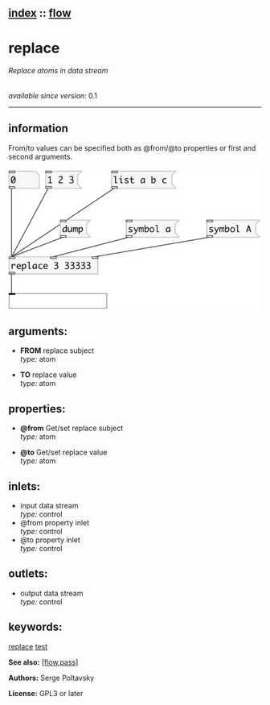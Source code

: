 [index](index.html) :: [flow](category_flow.html)
---

# replace

###### Replace atoms in data stream

*available since version:* 0.1

---


## information
From/to values can be specified both as @from/@to properties or first and second
            arguments.



[![example](../examples/img/replace.jpg)](../examples/pd/replace.pd)



## arguments:

* **FROM**
replace subject<br>
_type:_ atom<br>

* **TO**
replace value<br>
_type:_ atom<br>





## properties:

* **@from** 
Get/set replace subject<br>
_type:_ atom<br>

* **@to** 
Get/set replace value<br>
_type:_ atom<br>



## inlets:

* input data stream<br>
_type:_ control
* @from property inlet<br>
_type:_ control
* @to property inlet<br>
_type:_ control



## outlets:

* output data stream<br>
_type:_ control



## keywords:

[replace](keywords/replace.html)
[test](keywords/test.html)



**See also:**
[\[flow.pass\]](flow.pass.html)




**Authors:** Serge Poltavsky




**License:** GPL3 or later





